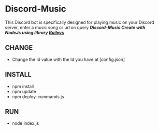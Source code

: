 # Discord-Music
This Discord bot is specifically designed for playing music on your Discord server, enter a music song or url on query
***Discord-Music Create with NodeJs using library [Baileys](https://github.com/adiwajshing/Baileys)***
## CHANGE
- Change the Id value with the Id you have at [config.json]
## INSTALL
- npm install
- npm update
- npm deploy-commands.js
## RUN
- node index.js
